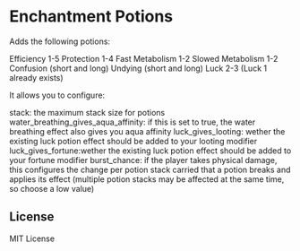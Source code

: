 # Enchantment Potions

Adds the following potions:

Efficiency 1-5
Protection 1-4
Fast Metabolism 1-2
Slowed Metabolism 1-2
Confusion (short and long)
Undying (short and long)
Luck 2-3 (Luck 1 already exists)

It allows you to configure:

stack: the maximum stack size for potions
water_breathing_gives_aqua_affinity: if this is set to true, the water breathing effect also gives you aqua affinity
luck_gives_looting: wether the existing luck potion effect should be added to your looting modifier
luck_gives_fortune:wether the existing luck potion effect should be added to your fortune modifier
burst_chance: if the player takes physical damage, this configures the change per potion stack carried that a potion breaks and applies its effect (multiple potion stacks may be affected at the same time, so choose a low value)

## License

MIT License
